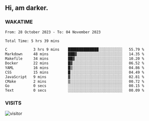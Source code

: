 ## Hi, am darker.

### WAKATIME

<!--START_SECTION:waka-->

```txt
From: 28 October 2023 - To: 04 November 2023

Total Time: 5 hrs 39 mins

C            3 hrs 9 mins    ██████████████░░░░░░░░░░░   55.79 %
Markdown     48 mins         ███▓░░░░░░░░░░░░░░░░░░░░░   14.35 %
Makefile     34 mins         ██▓░░░░░░░░░░░░░░░░░░░░░░   10.20 %
Docker       22 mins         █▓░░░░░░░░░░░░░░░░░░░░░░░   06.52 %
YAML         16 mins         █▒░░░░░░░░░░░░░░░░░░░░░░░   04.86 %
CSS          15 mins         █░░░░░░░░░░░░░░░░░░░░░░░░   04.49 %
JavaScript   9 mins          ▓░░░░░░░░░░░░░░░░░░░░░░░░   02.81 %
CMake        2 mins          ▒░░░░░░░░░░░░░░░░░░░░░░░░   00.72 %
Go           0 secs          ░░░░░░░░░░░░░░░░░░░░░░░░░   00.15 %
Text         0 secs          ░░░░░░░░░░░░░░░░░░░░░░░░░   00.09 %
```

<!--END_SECTION:waka-->

### VISITS
<!-- i should probably build this when i will have some time -->
![visitor](https://profile-counter.glitch.me/sanix-darker/count.svg)
